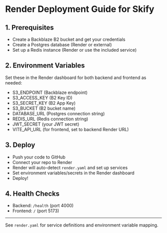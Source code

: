 # Render Deployment Guide for Skify

## 1. Prerequisites
- Create a Backblaze B2 bucket and get your credentials
- Create a Postgres database (Render or external)
- Set up a Redis instance (Render or use the included service)

## 2. Environment Variables
Set these in the Render dashboard for both backend and frontend as needed:
- S3_ENDPOINT (Backblaze endpoint)
- S3_ACCESS_KEY (B2 Key ID)
- S3_SECRET_KEY (B2 App Key)
- S3_BUCKET (B2 bucket name)
- DATABASE_URL (Postgres connection string)
- REDIS_URL (Redis connection string)
- JWT_SECRET (your JWT secret)
- VITE_API_URL (for frontend, set to backend Render URL)

## 3. Deploy
- Push your code to GitHub
- Connect your repo to Render
- Render will auto-detect `render.yaml` and set up services
- Set environment variables/secrets in the Render dashboard
- Deploy!

## 4. Health Checks
- Backend: `/health` (port 4000)
- Frontend: `/` (port 5173)

---

See `render.yaml` for service definitions and environment variable mapping.
